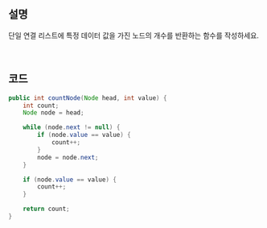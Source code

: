 ## 설명
단일 연결 리스트에 특정 데이터 값을 가진 노드의 개수를 반환하는 함수를 작성하세요.

<br>

## 코드

```java
public int countNode(Node head, int value) {
    int count;
    Node node = head;

    while (node.next != null) {
        if (node.value == value) {
            count++;
        }
        node = node.next;
    }

    if (node.value == value) {
        count++;
    }

    return count;
}
```